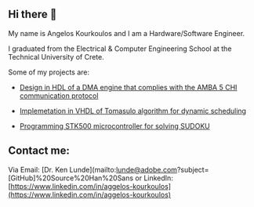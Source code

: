## Hi there 👋

My name is Angelos Kourkoulos and I am a Hardware/Software Engineer.

I graduated from the Electrical & Computer Engineering School at the Technical University of Crete.

Some of my projects are:

- [Design in HDL of a DMA engine that complies with the AMBA 5 CHI communication protocol](https://github.com/akourkoulos/CHI-DMA.git)

- [Implemetation in VHDL of Tomasulo algorithm for dynamic scheduling](https://github.com/akourkoulos/Tomasulo.git)

- [Programming STK500 microcontroller for solving SUDOKU](https://github.com/akourkoulos/projectSudoku.git)

## Contact me:
  Via Email: [Dr. Ken Lunde](mailto:lunde@adobe.com?subject=[GitHub]%20Source%20Han%20Sans or LinkedIn: [https://www.linkedin.com/in/aggelos-kourkoulos](https://www.linkedin.com/in/aggelos-kourkoulos)

